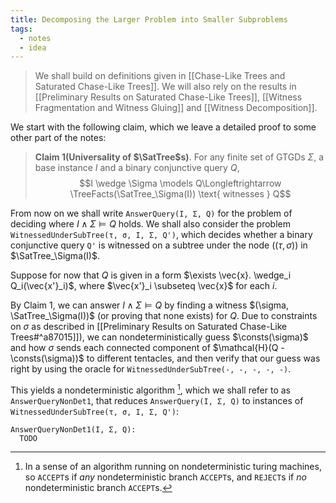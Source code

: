 ```yaml
---
title: Decomposing the Larger Problem into Smaller Subproblems
tags:
  - notes
  - idea
---
```


> We shall build on definitions given in [[Chase-Like Trees and Saturated Chase-Like Trees]]. We will also rely on the results in [[Preliminary Results on Saturated Chase-Like Trees]], [[Witness Fragmentation and Witness Gluing]] and [[Witness Decomposition]].

We start with the following claim, which we leave a detailed proof to some other part of the notes:

> **Claim 1(Universality of $\SatTree$s)**. For any finite set of GTGDs $\Sigma$, a base instance $I$ and a binary conjunctive query $Q$, $$I \wedge \Sigma \models Q\Longleftrightarrow \TreeFacts(\SatTree_\Sigma(I)) \text{ witnesses } Q$$

From now on we shall write `AnswerQuery(I, Σ, Q)` for the problem of deciding where $I \wedge \Sigma \models Q$ holds. We shall also consider the problem `WitnessedUnderSubTree(τ, σ, I, Σ, Q')`, which decides whether a binary conjunctive query `Q'` is witnessed on a subtree under the node $((\tau, \sigma))$ in $\SatTree_\Sigma(I)$.

Suppose for now that $Q$ is given in a form $\exists \vec{x}. \wedge_i Q_i(\vec{x'}_i)$, where $\vec{x'}_i \subseteq \vec{x}$ for each $i$.

By Claim 1, we can answer $I \wedge \Sigma \models Q$ by finding a witness $(\sigma, \SatTree_\Sigma(I))$ (or proving that none exists) for $Q$. Due to constraints on $\sigma$ as described in 
[[Preliminary Results on Saturated Chase-Like Trees#^a87015]]), we can nondeterministically guess $\consts(\sigma)$ and how $\sigma$ sends each connected component of $\mathcal{H}(Q - \consts(\sigma))$ to different tentacles, and then verify that our guess was right by using the oracle for `WitnessedUnderSubTree(-, -, -, -, -)`.

This yields a nondeterministic algorithm [^1], which we shall refer to as `AnswerQueryNonDet1`, that reduces `AnswerQuery(I, Σ, Q)` to instances of `WitnessedUnderSubTree(τ, σ, I, Σ, Q')`:

```
AnswerQueryNonDet1(I, Σ, Q):
  TODO
```

[^1]: In a sense of an algorithm running on nondeterministic turing machines, so `ACCEPT`s if *any* nondeterministic branch `ACCEPT`s, and `REJECT`s if *no* nondeterministic branch `ACCEPT`s.